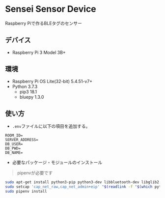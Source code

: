 # Sensei Sensor Device
Raspberry Piで作るBLEタグのセンサー

## デバイス

- Raspberry Pi 3 Model 3B+

## 環境

- Raspberry Pi OS Lite(32-bit) 5.4.51-v7+
- Python 3.7.3
    - pip3 18.1
    - bluepy 1.3.0

## 使い方

- `.env`ファイルに以下の項目を追加する。

```.env
ROOM_ID=
SERVER_ADDRESS=
DB_USER=
DB_PWD=
DB_NAME=
```

- 必要なパッケージ・モジュールのインストール

> pipenvが必要です

```sh
sudo apt-get install python3-pip python3-dev libbluetooth-dev libglib2.0-dev libcap2-bin
sudo setcap 'cap_net_raw,cap_net_admin+eip' "$(readlink -f "$(which python3)")"
sudo pipenv install
```
